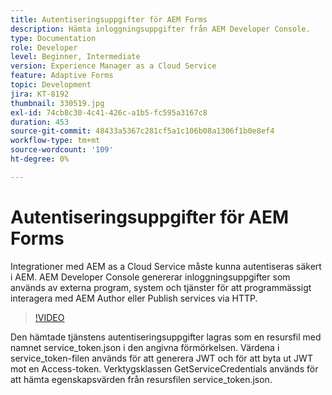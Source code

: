 ```yaml
---
title: Autentiseringsuppgifter för AEM Forms
description: Hämta inloggningsuppgifter från AEM Developer Console.
type: Documentation
role: Developer
level: Beginner, Intermediate
version: Experience Manager as a Cloud Service
feature: Adaptive Forms
topic: Development
jira: KT-8192
thumbnail: 330519.jpg
exl-id: 74cb8c30-4c41-426c-a1b5-fc595a3167c8
duration: 453
source-git-commit: 48433a5367c281cf5a1c106b08a1306f1b0e8ef4
workflow-type: tm+mt
source-wordcount: '109'
ht-degree: 0%

---
```


# Autentiseringsuppgifter för AEM Forms

Integrationer med AEM as a Cloud Service måste kunna autentiseras säkert i AEM. AEM Developer Console genererar inloggningsuppgifter som används av externa program, system och tjänster för att programmässigt interagera med AEM Author eller Publish services via HTTP.

>[!VIDEO](https://video.tv.adobe.com/v/330519?quality=12&learn=on)

Den hämtade tjänstens autentiseringsuppgifter lagras som en resursfil med namnet service_token.json i den angivna förmörkelsen. Värdena i service_token-filen används för att generera JWT och för att byta ut JWT mot en Access-token. Verktygsklassen GetServiceCredentials används för att hämta egenskapsvärden från resursfilen service_token.json.
